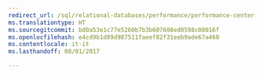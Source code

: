 ```yaml
--- 
redirect_url: /sql/relational-databases/performance/performance-center-for-sql-server-database-engine-and-azure-sql-database
ms.translationtype: HT
ms.sourcegitcommit: bd0a53e1c77e5260b7b3b607608ed0598c00016f
ms.openlocfilehash: e4cd9b1d89d987511faeef82f31eeb9ade67a460
ms.contentlocale: it-it
ms.lasthandoff: 08/01/2017

--- 
```


